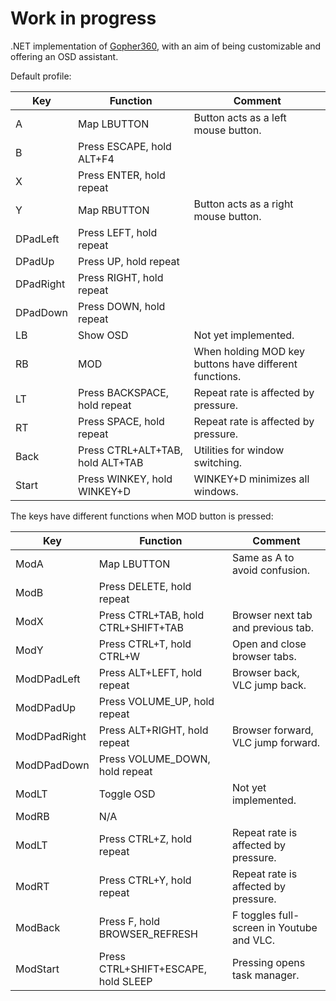 # Work in progress

.NET implementation of [Gopher360](https://github.com/Tylemagne/Gopher360), with an aim of being customizable and offering an OSD assistant.

Default profile:

Key|Function|Comment
---|---|---
A|Map LBUTTON|Button acts as a left mouse button.
B|Press ESCAPE, hold ALT+F4|
X|Press ENTER, hold repeat|
Y|Map RBUTTON|Button acts as a right mouse button.
DPadLeft|Press LEFT, hold repeat|
DPadUp|Press UP, hold repeat|
DPadRight|Press RIGHT, hold repeat|
DPadDown|Press DOWN, hold repeat|
LB|Show OSD|Not yet implemented.
RB|MOD|When holding MOD key buttons have different functions.
LT|Press BACKSPACE, hold repeat|Repeat rate is affected by pressure.
RT|Press SPACE, hold repeat|Repeat rate is affected by pressure.
Back|Press CTRL+ALT+TAB, hold ALT+TAB|Utilities for window switching.
Start|Press WINKEY, hold WINKEY+D|WINKEY+D minimizes all windows.

The keys have different functions when MOD button is pressed:

Key|Function|Comment
---|---|---
ModA|Map LBUTTON|Same as A to avoid confusion.
ModB|Press DELETE, hold repeat|
ModX|Press CTRL+TAB, hold CTRL+SHIFT+TAB|Browser next tab and previous tab.
ModY|Press CTRL+T, hold CTRL+W|Open and close browser tabs.
ModDPadLeft|Press ALT+LEFT, hold repeat|Browser back, VLC jump back.
ModDPadUp|Press VOLUME_UP, hold repeat|
ModDPadRight|Press ALT+RIGHT, hold repeat|Browser forward, VLC jump forward.
ModDPadDown|Press VOLUME_DOWN, hold repeat|
ModLT|Toggle OSD|Not yet implemented.
ModRB|N/A|
ModLT|Press CTRL+Z, hold repeat|Repeat rate is affected by pressure.
ModRT|Press CTRL+Y, hold repeat|Repeat rate is affected by pressure.
ModBack|Press F, hold BROWSER_REFRESH|F toggles full-screen in Youtube and VLC.
ModStart|Press CTRL+SHIFT+ESCAPE, hold SLEEP|Pressing opens task manager.
